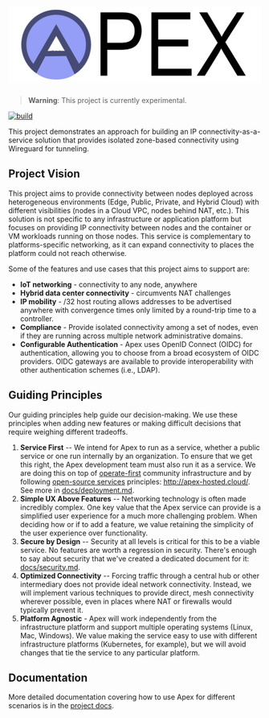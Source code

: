 # ![Apex](assets/logo.svg)

> **Warning**: This project is currently experimental.

[![build](https://github.com/nexodus-io/nexodus/actions/workflows/build.yml/badge.svg)](https://github.com/redhat-et/apex/actions/workflows/build.yml)

This project demonstrates an approach for building an IP connectivity-as-a-service solution that provides isolated zone-based connectivity using Wireguard for tunneling.

## Project Vision

This project aims to provide connectivity between nodes deployed across heterogeneous environments (Edge, Public, Private, and Hybrid Cloud) with different visibilities (nodes in a Cloud VPC, nodes behind NAT, etc.). This solution is not specific to any infrastructure or application platform but focuses on providing IP connectivity between nodes and the container or VM workloads running on those nodes. This service is complementary to platforms-specific networking, as it can expand connectivity to places the platform could not reach otherwise.

Some of the features and use cases that this project aims to support are:

- **IoT networking** - connectivity to any node, anywhere
- **Hybrid data center connectivity** - circumvents NAT challenges
- **IP mobility** - /32 host routing allows addresses to be advertised anywhere with convergence times only limited by a round-trip time to a controller.
- **Compliance** - Provide isolated connectivity among a set of nodes, even if they are running across multiple network administrative domains.
- **Configurable Authentication** - Apex uses OpenID Connect (OIDC) for authentication, allowing you to choose from a broad ecosystem of OIDC providers. OIDC gateways are available to provide interoperability with other authentication schemes (i.e., LDAP).

## Guiding Principles

Our guiding principles help guide our decision-making. We use these principles when adding new features or making difficult decisions that require weighing different tradeoffs.

1. **Service First** -- We intend for Apex to run as a service, whether a public service or one run internally by an organization. To ensure that we get this right, the Apex development team must also run it as a service. We are doing this on top of [operate-first](https://www.operate-first.cloud/) community infrastructure and by following [open-source services](https://www.operate-first.cloud/community/open-source-services.html) principles: <http://apex-hosted.cloud/>. See more in [docs/deployment.md](docs/deployment.md).
2. **Simple UX Above Features** -- Networking technology is often made incredibly complex. One key value that the Apex service can provide is a simplified user experience for a much more challenging problem. When deciding how or if to add a feature, we value retaining the simplicity of the user experience over functionality.
3. **Secure by Design** -- Security at all levels is critical for this to be a viable service. No features are worth a regression in security. There's enough to say about security that we've created a dedicated document for it: [docs/security.md](docs/security.md).
4. **Optimized Connectivity** -- Forcing traffic through a central hub or other intermediary does not provide ideal network connectivity. Instead, we will implement various techniques to provide direct, mesh connectivity wherever possible, even in places where NAT or firewalls would typically prevent it.
5. **Platform Agnostic** - Apex will work independently from the infrastructure platform and support multiple operating systems (Linux, Mac, Windows). We value making the service easy to use with different infrastructure platforms (Kubernetes, for example), but we will avoid changes that tie the service to any particular platform.

## Documentation

More detailed documentation covering how to use Apex for different scenarios is in the [project docs](docs/README.md).
